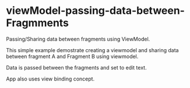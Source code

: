 # viewModel-passing-data-between-Fragmments

Passing/Sharing data between fragments using ViewModel.

This simple example demostrate creating a viewmodel and sharing data between fragment A and Fragment B using viewmodel.

Data is passed between the fragments and set to edit text.

App also uses view binding concept.

